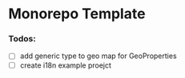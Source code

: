# Monorepo Template

### Todos:

- [ ] add generic type to geo map for GeoProperties
- [ ] create i18n example proejct
